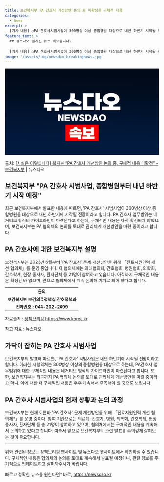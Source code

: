 ```yaml
---
title: 보건복지부 PA 간호사 개선방안 논의 중 미확정한 구체적 내용
categories:
  - News
excerpt: >
  [기사 내용] ○PA 간호사시범사업이 300병상 이상 종합병원 대상으로 내년 하반기 시작될 전망이며, PA간…
feature_text: >
  ## 뉴스다오 실시간 뉴스 속보입니다.

  [기사 내용] ○PA 간호사시범사업이 300병상 이상 종합병원 대상으로 내년 하반기 시작될 전망이며, PA간…
image: '/assets/img/newsdao_breakingnews.jpg'
---
```


![뉴스다오 속보](/assets/img/newsdao_breakingnews.jpg)

<p>출처: <a href="https://newsdao.kr/2659" rel="dofollow">[사실은 이렇습니다] 복지부 “PA 간호사 개선방안 논의 중, 구체적 내용 미확정” - 보건복지부</a> | 뉴스다오</p>

<h2>보건복지부 "PA 간호사 시범사업, 종합병원부터 내년 하반기 시작 예정"</h2>

<p data-ke-size="size16">최근 보건복지부에서 발표한 내용에 따르면, 'PA 간호사' 시범사업이 300병상 이상 종합병원을 대상으로 내년 하반기에 시작될 전망이라고 합니다. PA 간호사 업무범위는 네거티브 방식의 가이드라인이 마련된다고 하는데, 구체적인 내용은 아직 확정되지 않았으며, 보건복지부는 PA 협의체의 논의를 토대로 관리체계 개선방안을 마련 중이라고 합니다.</p>

<h2 data-ke-size="size26">PA 간호사에 대한 보건복지부 설명</h2>

<p data-ke-size="size16">보건복지부는 2023년 6월부터 'PA 간호사' 문제 개선방안을 위해 「진료지원인력 개선 협의체」를 운영 중입니다. 이 협의체에는 의대협의회, 간호협회, 병원협회, 의학회, 간호학계, 현장 종사자, 환자단체 등 21명이 참여하고 있습니다. 아직까지 구체적인 내용은 확정된 바 없으며, 앞으로 협의체에서 계속 논의해 가기로 되어 있다고 합니다.</p>

<table>
	<tr>
		<td style="text-align: center; height: 17px;"><b>문의</b></td>
	</tr>
	<tr>
		<td style="text-align: center; height: 17px;"><b>보건복지부 보건의료정책실 간호정책과</b></td>
	</tr>
	<tr>
		<td style="text-align: center; height: 17px;"><b>전화번호 : 044-202-2699</b></td>
	</tr>
</table>

<p data-ke-size="size16">자료출처 : <a href="https://https://www.korea.kr">정책브리핑 https://www.korea.kr</a></p>

<p data-ke-size="size16">참고 자료 : <a href="https://newsdao.kr/2659">뉴스다오</a></p>
<h2 data-ke-size="size26">가닥이 잡히는 PA 간호사 시범사업</h2>

<p data-ke-size="size16">보건복지부의 발표에 따르면, 'PA 간호사' 시범사업은 내년 하반기에 시작될 전망이라고 합니다. 이러한 시행의처는 300병상 이상의 종합병원을 대상으로 하는데, PA간호사 업무범위에 대한 구체적인 내용은 네거티브 방식의 가이드라인이 마련된다고 합니다. 또한, 보건복지부는 최근까지 PA 협의체 논의를 토대로 관리체계 개선방안을 마련 중이라고 하니, 이에 대한 더 구체적인 내용은 추후 계속해서 주목해야 할 것으로 보입니다.</p>

<h2 data-ke-size="size26">PA 간호사 시범사업의 현재 상황과 논의 과정</h2>

<p data-ke-size="size16">보건복지부는 현재 이른바 'PA 간호사' 문제 개선방안을 위해 「진료지원인력 개선 협의체*」를 운영 중이다. 참여 기관으로는 의료계, 간호계, 병원, 의학회, 간호학계, 현장 종사자, 환자단체 등 총 21명이 참여하고 있으며, 협의체에서는 구체적인 내용을 계속해서 논의하고 있다고 합니다. 따라서 앞으로 보건복지부의 관련 발표를 주의깊게 살펴보는 것이 중요합니다.</p>

<hr>

<p data-ke-size="size16">위와 관련된 정보는 정책브리핑 웹사이트 및 뉴스다오 웹사이트에서 확인하실 수 있습니다. 구체적인 내용은 협의체의 논의를 토대로 계속해서 발표될 예정이니, 관련 정보를 주기적으로 업데이트하고 살펴봐주시기 바랍니다.</p> 

빠르고 정확한 뉴스를 원한다면? 바로, <a href="https://newsdao.kr" rel="dofollow">https://newsdao.kr</a>


